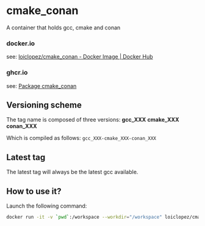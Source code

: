 # cmake_conan

A container that holds gcc, cmake and conan

### docker.io

see: [loiclopez/cmake_conan - Docker Image | Docker Hub](https://hub.docker.com/r/loiclopez/cmake_conan)

### ghcr.io

see: [Package cmake_conan](https://ghcr.io/loic-lopez/cmake_conan)

## Versioning scheme

The tag name is composed of three versions:
**gcc_XXX**
**cmake_XXX**
**conan_XXX**

Which is compiled as follows: `gcc_XXX-cmake_XXX-conan_XXX`

## Latest tag
The latest tag will always be the latest gcc available.

## How to use it?

Launch the following command:
```bash
docker run -it -v `pwd`:/workspace --workdir="/workspace" loiclopez/cmake_conan
```
